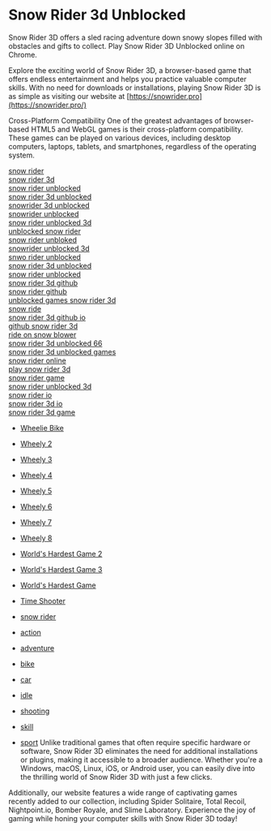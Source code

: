 # Snow Rider 3d Unblocked
Snow Rider 3D offers a sled racing adventure down snowy slopes filled with obstacles and gifts to collect. Play Snow Rider 3D Unblocked online on Chrome.

Explore the exciting world of Snow Rider 3D, a browser-based game that offers endless entertainment and helps you practice valuable computer skills. With no need for downloads or installations, playing Snow Rider 3D is as simple as visiting our website at [https://snowrider.pro](https://snowrider.pro/)

Cross-Platform Compatibility
One of the greatest advantages of browser-based HTML5 and WebGL games is their cross-platform compatibility. These games can be played on various devices, including desktop computers, laptops, tablets, and smartphones, regardless of the operating system.

[snow rider](https://snowrider.pro)  
[snow rider 3d](https://snowrider.pro)  
[snow rider unblocked](https://snowrider.pro)  
[snow rider 3d unblocked](https://snowrider.pro)  
[snowrider 3d unblocked](https://snowrider.pro)  
[snowrider unblocked](https://snowrider.pro)  
[snow rider unblocked 3d](https://snowrider.pro)  
[unblocked snow rider](https://snowrider.pro)  
[snow rider unbloked](https://snowrider.pro)  
[snowrider unblocked 3d](https://snowrider.pro)  
[snwo rider unblocked](https://snowrider.pro)  
[snow rider 3d unblocked](https://snowrider.pro)  
[snow rider unblocked](https://snowrider.pro)  
[snow rider 3d github](https://snowrider.pro)  
[snow rider github](https://snowrider.pro)  
[unblocked games snow rider 3d](https://snowrider.pro)  
[snow ride](https://snowrider.pro)  
[snow rider 3d github io](https://snowrider.pro)  
[github snow rider 3d](https://snowrider.pro)  
[ride on snow blower](https://snowrider.pro)  
[snow rider 3d unblocked 66](https://snowrider.pro)  
[snow rider 3d unblocked games](https://snowrider.pro)  
[snow rider online](https://snowrider.pro)  
[play snow rider 3d](https://snowrider.pro)  
[snow rider game](https://snowrider.pro)  
[snow rider unblocked 3d](https://snowrider.pro)  
[snow rider io](https://snowrider.pro)  
[snow rider 3d io](https://snowrider.pro)  
[snow rider 3d game](https://snowrider.pro)

- [Wheelie Bike](https://snowrider.pro/game/wheelie-bike.html)
- [Wheely 2](https://snowrider.pro/game/wheely-2.html)
- [Wheely 3](https://snowrider.pro/game/wheely-3.html)
- [Wheely 4](https://snowrider.pro/game/wheely-4.html)
- [Wheely 5](https://snowrider.pro/game/wheely-5.html)
- [Wheely 6](https://snowrider.pro/game/wheely-6.html)
- [Wheely 7](https://snowrider.pro/game/wheely-7.html)
- [Wheely 8](https://snowrider.pro/game/wheely-8.html)
- [World's Hardest Game 2](https://snowrider.pro/game/worlds-hardest-game-2.html)
- [World's Hardest Game 3](https://snowrider.pro/game/worlds-hardest-game-3.html)
- [World's Hardest Game](https://snowrider.pro/game/worlds-hardest-game.html)
- [Time Shooter](https://snowrider.pro/game/time-shooter.html)

- [snow rider](https://snowrider.pro/)
- [action](https://snowrider.pro/action/)
- [adventure](https://snowrider.pro/adventure/)
- [bike](https://snowrider.pro/bike/)
- [car](https://snowrider.pro/car/)
- [idle](https://snowrider.pro/idle/)
- [shooting](https://snowrider.pro/shooting/)
- [skill](https://snowrider.pro/skill/)
- [sport](https://snowrider.pro/sport/)
Unlike traditional games that often require specific hardware or software, Snow Rider 3D eliminates the need for additional installations or plugins, making it accessible to a broader audience. Whether you're a Windows, macOS, Linux, iOS, or Android user, you can easily dive into the thrilling world of Snow Rider 3D with just a few clicks.

Additionally, our website features a wide range of captivating games recently added to our collection, including Spider Solitaire, Total Recoil, Nightpoint.io, Bomber Royale, and Slime Laboratory. Experience the joy of gaming while honing your computer skills with Snow Rider 3D today!
